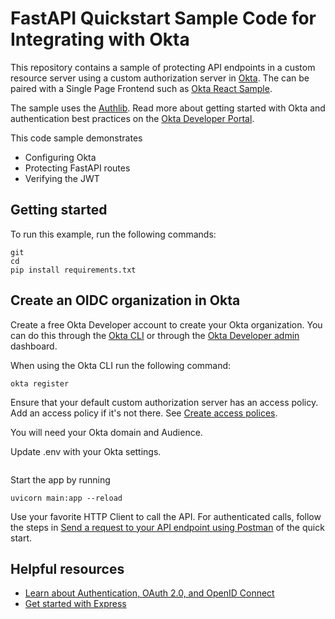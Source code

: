 # FastAPI Quickstart Sample Code for Integrating with Okta

This repository contains a sample of protecting API endpoints in a custom resource server using a custom authorization server in [Okta](https://www.okta.com/). The can be paired with a Single Page Frontend such as [Okta React Sample](https://github.com/okta-samples/okta-react-sample?tab=readme-ov-file).

The sample uses the [Authlib](https://docs.authlib.org/en/latest/#). Read more about getting started with Okta and authentication best practices on the [Okta Developer Portal](https://developer.okta.com).

This code sample demonstrates
* Configuring Okta
* Protecting FastAPI routes
* Verifying the JWT

## Getting started

To run this example, run the following commands:

```shell
git 
cd 
pip install requirements.txt
```

## Create an OIDC organization in Okta

Create a free Okta Developer account to create your Okta organization. You can do this through the [Okta CLI](https://cli.okta.com/) or through the [Okta Developer admin](https://developer.okta.com) dashboard.

When using the Okta CLI run the following command:

```shell
okta register
```

Ensure that your default custom authorization server has an access policy. Add an access policy if it's not there. See [Create access polices](https://help.okta.com/okta_help.htm?type=oie&id=ext-create-access-policies).

You will need your Okta domain and Audience.

Update .env with your Okta settings.

```
```

Start the app by running

```
uvicorn main:app --reload
```

Use your favorite HTTP Client to call the API. For authenticated calls, follow the steps in [Send a request to your API endpoint using Postman]() of the quick start.

## Helpful resources

* [Learn about Authentication, OAuth 2.0, and OpenID Connect](https://developer.okta.com/docs/concepts/)
* [Get started with Express](https://expressjs.com/)


